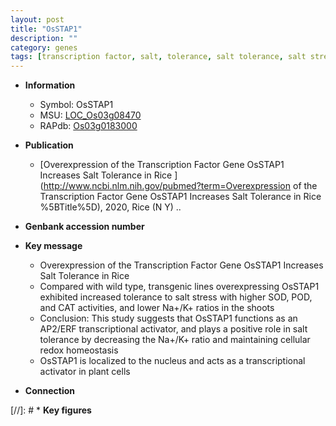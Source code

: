 ```yaml
---
layout: post
title: "OsSTAP1"
description: ""
category: genes
tags: [transcription factor, salt, tolerance, salt tolerance, salt stress, stress, homeostasis, nucleus, transcriptional activator, redox homeostasis]
---
```


* **Information**  
    + Symbol: OsSTAP1  
    + MSU: [LOC_Os03g08470](http://rice.plantbiology.msu.edu/cgi-bin/ORF_infopage.cgi?orf=LOC_Os03g08470)  
    + RAPdb: [Os03g0183000](http://rapdb.dna.affrc.go.jp/viewer/gbrowse_details/irgsp1?name=Os03g0183000)  

* **Publication**  
    + [Overexpression of the Transcription Factor Gene OsSTAP1 Increases Salt Tolerance in Rice ](http://www.ncbi.nlm.nih.gov/pubmed?term=Overexpression of the Transcription Factor Gene OsSTAP1 Increases Salt Tolerance in Rice %5BTitle%5D), 2020, Rice (N Y) ..

* **Genbank accession number**  

* **Key message**  
    + Overexpression of the Transcription Factor Gene OsSTAP1 Increases Salt Tolerance in Rice
    + Compared with wild type, transgenic lines overexpressing OsSTAP1 exhibited increased tolerance to salt stress with higher SOD, POD, and CAT activities, and lower Na+/K+ ratios in the shoots
    + Conclusion: This study suggests that OsSTAP1 functions as an AP2/ERF transcriptional activator, and plays a positive role in salt tolerance by decreasing the Na+/K+ ratio and maintaining cellular redox homeostasis
    + OsSTAP1 is localized to the nucleus and acts as a transcriptional activator in plant cells

* **Connection**  

[//]: # * **Key figures**  


